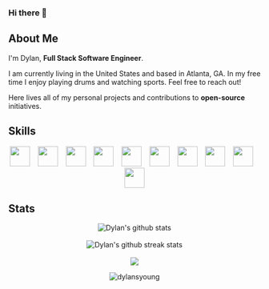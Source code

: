 ### Hi there 👋

## About Me

I'm Dylan, <strong>Full Stack Software Engineer</strong>. 

I am currently living in the United States and based in Atlanta, GA.
In my free time I enjoy playing drums and watching sports. Feel free to reach out!

Here lives all of my personal projects and contributions to <strong>open-source</strong> initiatives.

## Skills
<div align="center">
<img width="40" height="40" ng-src="https://cdn.jsdelivr.net/gh/devicons/devicon/icons/html5/html5-original-wordmark.svg" src="https://cdn.jsdelivr.net/gh/devicons/devicon/icons/html5/html5-original-wordmark.svg">&nbsp;&nbsp;&nbsp;
<img width="40" height="40" ng-src="https://cdn.jsdelivr.net/gh/devicons/devicon/icons/css3/css3-original-wordmark.svg" src="https://cdn.jsdelivr.net/gh/devicons/devicon/icons/css3/css3-original-wordmark.svg">&nbsp;&nbsp;&nbsp;
<img width="40" height="40" ng-src="https://cdn.jsdelivr.net/gh/devicons/devicon/icons/bootstrap/bootstrap-original.svg" src="https://cdn.jsdelivr.net/gh/devicons/devicon/icons/bootstrap/bootstrap-original.svg">&nbsp;&nbsp;&nbsp;
<img width="40" height="40" ng-src="https://cdn.jsdelivr.net/gh/devicons/devicon/icons/angularjs/angularjs-original.svg" src="https://cdn.jsdelivr.net/gh/devicons/devicon/icons/angularjs/angularjs-original.svg">&nbsp;&nbsp;&nbsp;
<img width="40" height="40" width="40" height="40" ng-src="https://cdn.jsdelivr.net/gh/devicons/devicon/icons/javascript/javascript-original.svg" src="https://cdn.jsdelivr.net/gh/devicons/devicon/icons/javascript/javascript-original.svg">&nbsp;&nbsp;&nbsp;
<img width="40" height="40" ng-src="https://cdn.jsdelivr.net/gh/devicons/devicon/icons/typescript/typescript-original.svg" src="https://cdn.jsdelivr.net/gh/devicons/devicon/icons/typescript/typescript-original.svg">&nbsp;&nbsp;&nbsp;
<img width="40" height="40" ng-src="https://cdn.jsdelivr.net/gh/devicons/devicon/icons/csharp/csharp-original.svg" src="https://cdn.jsdelivr.net/gh/devicons/devicon/icons/csharp/csharp-original.svg">&nbsp;&nbsp;&nbsp;
<img width="40" height="40" ng-src="https://cdn.jsdelivr.net/gh/devicons/devicon/icons/dotnetcore/dotnetcore-original.svg" src="https://cdn.jsdelivr.net/gh/devicons/devicon/icons/dotnetcore/dotnetcore-original.svg">&nbsp;&nbsp;&nbsp;
<img width="40" height="40" ng-src="https://cdn.jsdelivr.net/gh/devicons/devicon/icons/linux/linux-original.svg" src="https://cdn.jsdelivr.net/gh/devicons/devicon/icons/linux/linux-original.svg">&nbsp;&nbsp;&nbsp;
<img width="40" height="40" ng-src="https://cdn.jsdelivr.net/gh/devicons/devicon/icons/git/git-original-wordmark.svg" src="https://cdn.jsdelivr.net/gh/devicons/devicon/icons/git/git-original-wordmark.svg">
</div>


## Stats
<div align="center">

![Dylan's github stats](https://github-readme-stats.vercel.app/api?username=dylansyoung&show_icons=true&theme=radical&rank_icon=github)</br></br>![Dylan's github streak stats](https://github-readme-streak-stats.herokuapp.com/?user=dylansyoung&theme=radical)</br></br>![](https://github-contributor-stats.vercel.app/api?username=dylansyoung&limit=5&theme=radical&combine_all_yearly_contributions=true)


<img src="https://komarev.com/ghpvc/?username=dylansyoung" alt="dylansyoung" />

</div>

<!--
**dylansyoung/dylansyoung** is a ✨ _special_ ✨ repository because its `README.md` (this file) appears on your GitHub profile.

Here are some ideas to get you started:

- 🔭 I’m currently working on ...
- 🌱 I’m currently learning ...
- 👯 I’m looking to collaborate on ...
- 🤔 I’m looking for help with ...
- 💬 Ask me about ...
- 📫 How to reach me: ...
- 😄 Pronouns: ...
- ⚡ Fun fact: ...
-->
